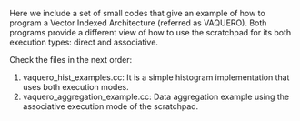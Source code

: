 Here we include a set of small codes that give an example of how to
program a Vector Indexed Architecture (referred as VAQUERO). Both
programs provide a different view of how to use the scratchpad for
its both execution types: direct and associative.

Check the files in the next order:

1. vaquero_hist_examples.cc: It is a simple histogram implementation that uses both execution modes.
2. vaquero_aggregation_example.cc: Data aggregation example using the associative execution mode of the scratchpad.
